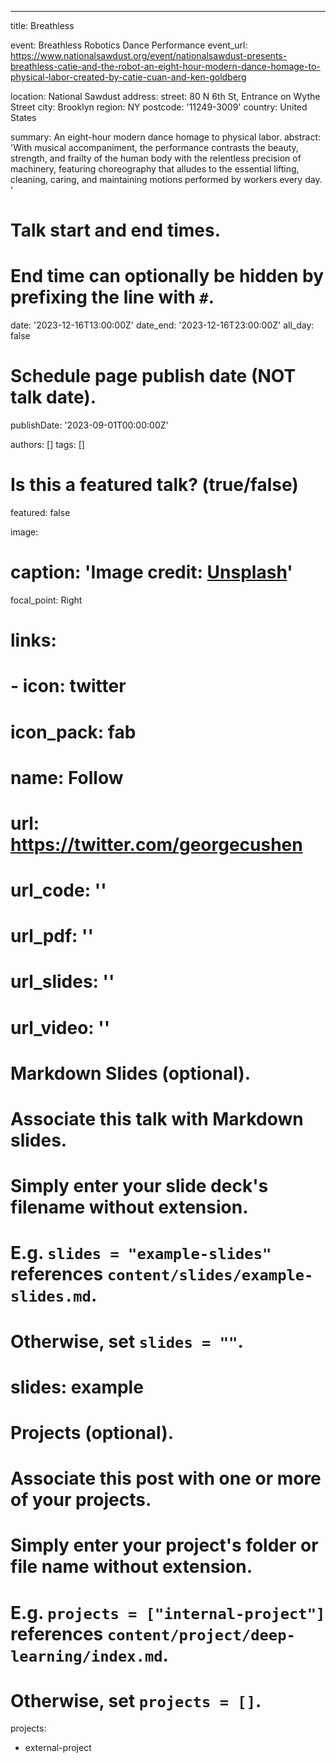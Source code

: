 ---
title: Breathless

event: Breathless Robotics Dance Performance
event_url:  https://www.nationalsawdust.org/event/nationalsawdust-presents-breathless-catie-and-the-robot-an-eight-hour-modern-dance-homage-to-physical-labor-created-by-catie-cuan-and-ken-goldberg

location: National Sawdust
address:
  street: 80 N 6th St, Entrance on Wythe Street
  city: Brooklyn
  region: NY
  postcode: '11249-3009'
  country: United States

summary: An eight-hour modern dance homage to physical labor.
abstract: 'With musical accompaniment, the performance contrasts the beauty, strength, and frailty of the human body with the relentless precision of machinery, featuring choreography that alludes to the essential lifting, cleaning, caring, and maintaining motions performed by workers every day. '

# Talk start and end times.
#   End time can optionally be hidden by prefixing the line with `#`.
date: '2023-12-16T13:00:00Z'
date_end: '2023-12-16T23:00:00Z'
all_day: false

# Schedule page publish date (NOT talk date).
publishDate: '2023-09-01T00:00:00Z'

authors: []
tags: []

# Is this a featured talk? (true/false)
featured: false

image:
  # caption: 'Image credit: [**Unsplash**](https://unsplash.com/photos/bzdhc5b3Bxs)'
  focal_point: Right

# links:
#   - icon: twitter
#     icon_pack: fab
#     name: Follow
#     url: https://twitter.com/georgecushen
# url_code: ''
# url_pdf: ''
# url_slides: ''
# url_video: ''

# Markdown Slides (optional).
#   Associate this talk with Markdown slides.
#   Simply enter your slide deck's filename without extension.
#   E.g. `slides = "example-slides"` references `content/slides/example-slides.md`.
#   Otherwise, set `slides = ""`.
# slides: example

# Projects (optional).
#   Associate this post with one or more of your projects.
#   Simply enter your project's folder or file name without extension.
#   E.g. `projects = ["internal-project"]` references `content/project/deep-learning/index.md`.
#   Otherwise, set `projects = []`.
projects:
  - external-project
<!-- ---

{{% callout note %}}
Click on the **Slides** button above to view the built-in slides feature.
{{% /callout %}}

Slides can be added in a few ways:

- **Create** slides using Hugo Blox Builder's [_Slides_](https://docs.hugoblox.com/reference/content-types/) feature and link using `slides` parameter in the front matter of the talk file
- **Upload** an existing slide deck to `static/` and link using `url_slides` parameter in the front matter of the talk file
- **Embed** your slides (e.g. Google Slides) or presentation video on this page using [shortcodes](https://docs.hugoblox.com/reference/markdown/).

Further event details, including [page elements](https://docs.hugoblox.com/reference/markdown/) such as image galleries, can be added to the body of this page. -->
